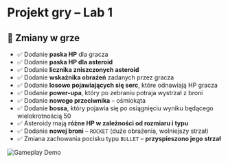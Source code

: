 
# Projekt gry – Lab 1

## 🔄 Zmiany w grze

- ✅ Dodanie **paska HP** dla gracza
- ✅ Dodanie **paska HP dla asteroid**
- ✅ Dodanie **licznika zniszczonych asteroid**
- ✅ Dodanie **wskaźnika obrażeń** zadanych przez gracza
- ✅ Dodanie **losowo pojawiających się serc**, które odnawiają HP gracza
- ✅ Dodanie **power-upa**, który po zebraniu potraja wystrzał z broni
- ✅ Dodanie **nowego przeciwnika** – ośmiokąta
- ✅ Dodanie **bossa**, który pojawia się po osiągnięciu wyniku będącego wielokrotnością 50
- ✅ Asteroidy mają **różne HP w zależności od rozmiaru i typu**
- ✅ Dodanie **nowej broni** – `ROCKET` (duże obrażenia, wolniejszy strzał)
- ✅ Zmiana zachowania pocisku typu `BULLET` – **przyspieszono jego strzał**


![Gameplay Demo](results/lab1.gif)

